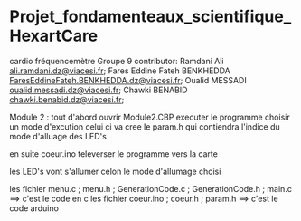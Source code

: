 # Projet_fondamenteaux_scientifique_HexartCare
cardio fréquencemètre 
Groupe 9 
contributor: 
Ramdani Ali <ali.ramdani.dz@viacesi.fr>;
Fares Eddine Fateh BENKHEDDA <FaresEddineFateh.BENKHEDDA.dz@viacesi.fr>;
Oualid MESSADI <oualid.messadi.dz@viacesi.fr>;
Chawki BENABID <chawki.benabid.dz@viacesi.fr>;

Module 2 :
tout d'abord ouvrir Module2.CBP
executer le programme 
choisir un mode d'excution 
celui ci va cree le param.h qui contiendra l'indice du mode d'alluage des LED's

en suite coeur.ino 
televerser le programme vers la carte 

les LED's vont s'allumer celon le mode d'allumage choisi 

les fichier menu.c ; menu.h ; GenerationCode.c ; GenerationCode.h ; main.c ==> c'est le code en c 
les fichier coeur.ino ; coeur.h ; param.h ==> c'est le code arduino 

